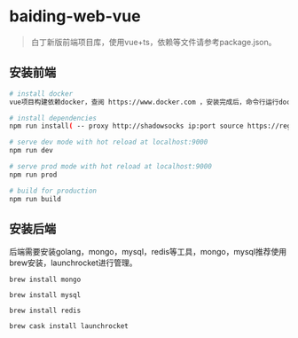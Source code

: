 # baiding-web-vue

> 白丁新版前端项目库，使用vue+ts，依赖等文件请参考package.json。

## 安装前端

``` bash
# install docker
vue项目构建依赖docker，查阅 https://www.docker.com ，安装完成后，命令行运行docker --help，检查是否安装成功。

# install dependencies
npm run install( -- proxy http://shadowsocks ip:port source https://registry.npmjs.org/)

# serve dev mode with hot reload at localhost:9000
npm run dev

# serve prod mode with hot reload at localhost:9000
npm run prod

# build for production
npm run build
```

## 安装后端
后端需要安装golang，mongo，mysql，redis等工具，mongo，mysql推荐使用brew安装，launchrocket进行管理。

`brew install mongo`

`brew install mysql`

`brew install redis`

`brew cask install launchrocket`
